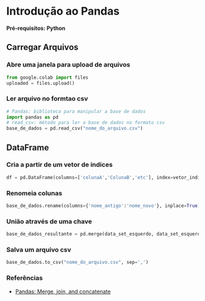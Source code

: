 # Introdução ao Pandas
**Pré-requisitos: Python** 

## Carregar Arquivos 

### Abre uma janela para upload de arquivos 
```python
from google.colab import files
uploaded = files.upload()
``` 
### Ler arquivo no formtao csv 
```python
# Pandas: biblioteca para manipular a base de dados 
import pandas as pd 
# read_csv: método para ler a base de dados no formato csv
base_de_dados = pd.read_csv("nome_do_arquivo.csv")
```

## DataFrame
### Cria a partir de um vetor de indices 
```python
df = pd.DataFrame(columns=['colunaA','ColunaB','etc'], index=vetor_indices )
```
### Renomeia colunas 
```python
base_de_dados.rename(columns={'nome_antigo':'nome_novo'}, inplace=True)
``` 

### União através de uma chave
```python
base_de_dados_resultante = pd.merge(data_set_esquerdo, data_set_esquerdo, on='nome_da_coluna')
```

### Salva um arquivo csv 
```python
base_de_dados.to_csv("nome_do_arquivo.csv", sep=',')
```

### Referências
* [Pandas: Merge, join, and concatenate](https://pandas.pydata.org/pandas-docs/stable/user_guide/merging.html)  
